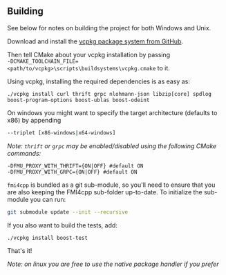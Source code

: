 
## Building

See below for notes on building the project for both Windows and Unix.


Download and install the [vcpkg package system from GitHub](https://github.com/Microsoft/vcpkg).

Then tell CMake about your vcpkg installation by passing <br> ```-DCMAKE_TOOLCHAIN_FILE=<path/to/vcpkg>\scripts\buildsystems\vcpkg.cmake``` to it. 

Using vcpkg, installing the required dependencies is as easy as:

```
./vcpkg install curl thrift grpc nlohmann-json libzip[core] spdlog boost-program-options boost-ublas boost-odeint
```

On windows you might want to specify the target architecture (defaults to x86) by appending

```bash
--triplet [x86-windows|x64-windows]
```

_Note: `thrift` or `grpc` may be enabled/disabled using the following CMake commands:_
```
-DFMU_PROXY_WITH_THRIFT={ON|OFF} #default ON
-DFMU_PROXY_WITH_GRPC={ON|OFF} #default ON
```


```fmi4cpp``` is bundled as a git sub-module, so you'll need to ensure that you are also keeping the FMI4cpp sub-folder up-to-date.
To initialize the sub-module you can run:
```bash
git submodule update --init --recursive
```

If you also want to build the tests, add:

```
./vcpkg install boost-test
```

That's it!

_Note: on linux you are free to use the native package handler if you prefer_ 


